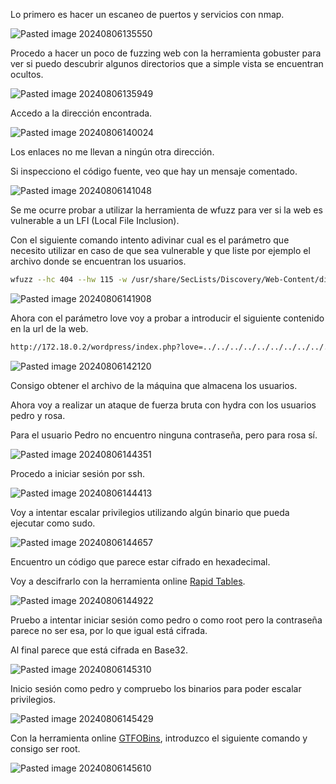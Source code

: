 
Lo primero es hacer un escaneo de puertos y servicios con nmap.

![Pasted image 20240806135550](https://github.com/user-attachments/assets/177f98c5-81c1-48d8-81cc-158bf65b31bc)

Procedo a hacer un poco de fuzzing web con la herramienta gobuster para ver si puedo descubrir algunos directorios que a simple vista se encuentran ocultos.

![Pasted image 20240806135949](https://github.com/user-attachments/assets/20d5dbcc-3dda-49c1-bf71-eb0d3831ed32)

Accedo a la dirección encontrada.

![Pasted image 20240806140024](https://github.com/user-attachments/assets/55289c61-3364-4212-b282-7ea1086c6dce)

Los enlaces no me llevan a ningún otra dirección.

Si inspecciono el código fuente, veo que hay un mensaje comentado.

![Pasted image 20240806141048](https://github.com/user-attachments/assets/acd627af-7263-4585-994f-78e4668dba01)

Se me ocurre probar a utilizar la herramienta de wfuzz para ver si la web es vulnerable a un LFI (Local File Inclusion).

Con el siguiente comando intento adivinar cual es el parámetro que necesito utilizar en caso de que sea vulnerable y que liste por ejemplo el archivo donde se encuentran los usuarios.

```bash
wfuzz --hc 404 --hw 115 -w /usr/share/SecLists/Discovery/Web-Content/directory-list-2.3-medium.txt -u 172.18.0.2/wordpress/index.php'?'FUZZ=../../../../../../../../../../etc/passwd
```
![Pasted image 20240806141908](https://github.com/user-attachments/assets/f9fc7fa5-0da0-494c-9d9b-45539b3d158f)

Ahora con el parámetro love voy a probar a introducir el siguiente contenido en la url de la web.

```bash
http://172.18.0.2/wordpress/index.php?love=../../../../../../../../../../etc/passwd
```
![Pasted image 20240806142120](https://github.com/user-attachments/assets/73fbeadb-c693-44c2-b12c-63d012428c1d)

Consigo obtener el archivo de la máquina que almacena los usuarios.

Ahora voy a realizar un ataque de fuerza bruta con hydra con los usuarios pedro y rosa.

Para el usuario Pedro no encuentro ninguna contraseña, pero para rosa sí.

![Pasted image 20240806144351](https://github.com/user-attachments/assets/2505071e-1ffc-4e2d-8200-2916ead8e1f1)

Procedo a iniciar sesión por ssh.

![Pasted image 20240806144413](https://github.com/user-attachments/assets/99f4249d-34a2-4d6e-8341-f03ec679dfd5)

Voy a intentar escalar privilegios utilizando algún binario que pueda ejecutar como sudo.

![Pasted image 20240806144657](https://github.com/user-attachments/assets/60d73e61-3a55-452e-a73c-971a945dce37)

Encuentro un código que parece estar cifrado en hexadecimal.

Voy a descifrarlo con la herramienta online [Rapid Tables](https://www.rapidtables.com/convert/number/hex-to-ascii.html).

![Pasted image 20240806144922](https://github.com/user-attachments/assets/77d4046b-d22b-4947-8708-964760ca497a)

Pruebo a intentar iniciar sesión como pedro o como root pero la contraseña parece no ser esa, por lo que igual está cifrada.

Al final parece que está cifrada en Base32.

![Pasted image 20240806145310](https://github.com/user-attachments/assets/f2e62bcb-ced0-4642-886d-89eeb191071c)

Inicio sesión como pedro y compruebo los binarios para poder escalar privilegios.

![Pasted image 20240806145429](https://github.com/user-attachments/assets/7e88fb06-45eb-4c49-8d14-0d2fdd0124cb)

Con la herramienta online [GTFOBins](https://gtfobins.github.io/gtfobins/env/#sudo), introduzco el siguiente comando y consigo ser root.

![Pasted image 20240806145610](https://github.com/user-attachments/assets/3521626c-ab54-4338-8350-1e2c0afdb3b4)
